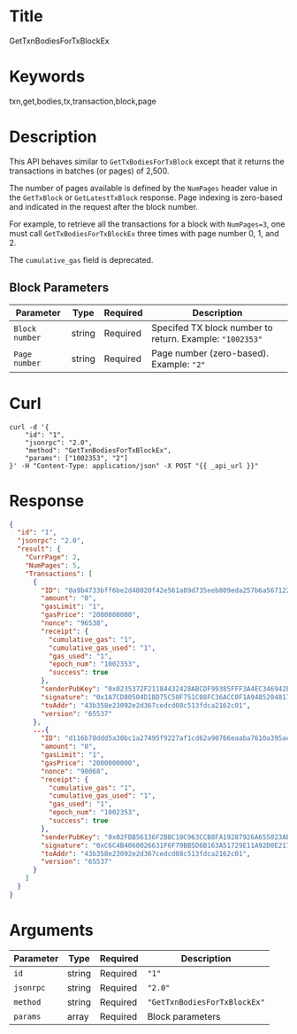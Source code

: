 # Title

GetTxnBodiesForTxBlockEx

# Keywords

txn,get,bodies,tx,transaction,block,page

# Description

This API behaves similar to `GetTxBodiesForTxBlock` except that it
returns the transactions in batches (or pages) of 2,500.

The number of pages available is defined by the `NumPages` header
value in the `GetTxBlock` or `GetLatestTxBlock` response. Page
indexing is zero-based and indicated in the request after the block
number.

For example, to retrieve all the transactions for a block with `NumPages=3`, one
must call `GetTxBodiesForTxBlockEx` three times with page number 0, 1, and 2.

The `cumulative_gas` field is deprecated.

## Block Parameters

| Parameter      | Type   | Required | Description                                              |
| -------------- | ------ | -------- | -------------------------------------------------------- |
| `Block number` | string | Required | Specifed TX block number to return. Example: `"1002353"` |
| `Page number`  | string | Required | Page number (zero-based). Example: `"2"`                 |

# Curl

```shell
curl -d '{
    "id": "1",
    "jsonrpc": "2.0",
    "method": "GetTxnBodiesForTxBlockEx",
    "params": ["1002353", "2"]
}' -H "Content-Type: application/json" -X POST "{{ _api_url }}"
```

# Response

```json
{
  "id": "1",
  "jsonrpc": "2.0",
  "result": {
    "CurrPage": 2,
    "NumPages": 5,
    "Transactions": [
      {
        "ID": "0a9b4733bff6be2d48020f42e561a89d735eeb809eda257b6a56712223e842eb",
        "amount": "0",
        "gasLimit": "1",
        "gasPrice": "2000000000",
        "nonce": "96538",
        "receipt": {
          "cumulative_gas": "1",
          "cumulative_gas_used": "1",
          "gas_used": "1",
          "epoch_num": "1002353",
          "success": true
        },
        "senderPubKey": "0x0235372F21184432428ABCDF99385FFF3A4EC346942B51FACBE9589DDF482C5D45",
        "signature": "0x1A7CD80504D1BD75C50F751C08FC36ACC0F1A94852048179BCC927A3D5BC297AF01FB0A9CADBEC9AB870D330C8E2931E7025AE1293CE66B7429ABC44E785F16B",
        "toAddr": "43b358e23092e2d367cedcd08c513fdca2162c01",
        "version": "65537"
      },
      ...{
        "ID": "d116b78ddd5a30bc1a27495f9227af1cd62a90766eaaba7610a395aeab78ee10",
        "amount": "0",
        "gasLimit": "1",
        "gasPrice": "2000000000",
        "nonce": "98068",
        "receipt": {
          "cumulative_gas": "1",
          "cumulative_gas_used": "1",
          "gas_used": "1",
          "epoch_num": "1002353",
          "success": true
        },
        "senderPubKey": "0x02FBB56136F2BBC10C963CCB8FA19287926A655023AB137BB018D2C65238D0F481",
        "signature": "0xC6C4B4060026631F6F79BB5D6B163A51729E11A92D0E217F3ABCD38D2A8E733C62A9EBADA184DEAD5859BBE68ABD888E3A0B194B260FF7A9ACD58523A37EF896",
        "toAddr": "43b358e23092e2d367cedcd08c513fdca2162c01",
        "version": "65537"
      }
    ]
  }
}
```

# Arguments

| Parameter | Type   | Required | Description                  |
| --------- | ------ | -------- | ---------------------------- |
| `id`      | string | Required | `"1"`                        |
| `jsonrpc` | string | Required | `"2.0"`                      |
| `method`  | string | Required | `"GetTxnBodiesForTxBlockEx"` |
| `params`  | array  | Required | Block parameters             |
